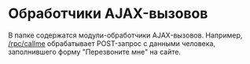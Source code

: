 # Обработчики AJAX-вызовов
В папке содержатся модули-обработчики AJAX-вызовов. Например, 
[/rpc/callme](callme.js) обрабатывает POST-запрос с данными человека, 
заполнившего форму "Перезвоните мне" на сайте.